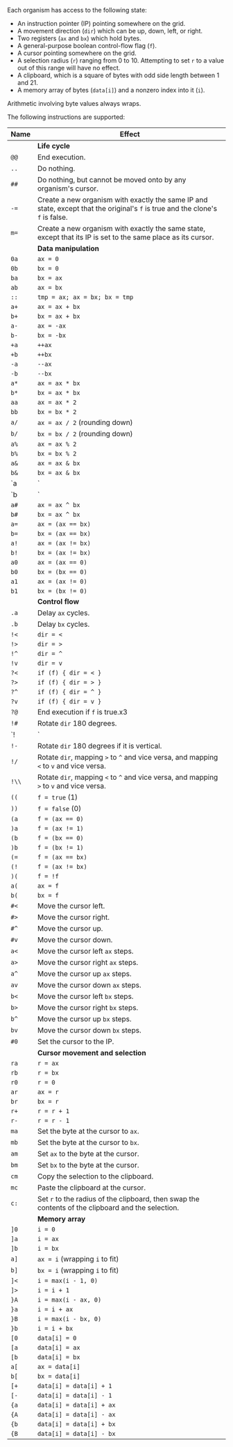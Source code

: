 Each organism has access to the following state:

- An instruction pointer (IP) pointing somewhere on the grid.
- A movement direction (`dir`) which can be up, down, left, or right.
- Two registers (`ax` and `bx`) which hold bytes.
- A general-purpose boolean control-flow flag (`f`).
- A cursor pointing somewhere on the grid.
- A selection radius (`r`) ranging from 0 to 10. Attempting to set `r` to a value out of this range will have no effect.
- A clipboard, which is a square of bytes with odd side length between 1 and 21.
- A memory array of bytes (`data[i]`) and a nonzero index into it (`i`).

Arithmetic involving byte values always wraps.

The following instructions are supported:

| **Name** | **Effect** |
| ---- | - |
| | **Life cycle** |
| `@@` | End execution. |
| `..` | Do nothing. |
| `##` | Do nothing, but cannot be moved onto by any organism's cursor. |
| `-=` | Create a new organism with exactly the same IP and state, except that the original's `f` is true and the clone's `f` is false. |
| `m=` | Create a new organism with exactly the same state, except that its IP is set to the same place as its cursor. |
| | **Data manipulation** |
| `0a` | `ax = 0` |
| `0b` | `bx = 0` |
| `ba` | `bx = ax` |
| `ab` | `ax = bx` |
| `::` | `tmp = ax; ax = bx; bx = tmp` |
| `a+` | `ax = ax + bx` |
| `b+` | `bx = ax + bx` |
| `a-` | `ax = -ax` |
| `b-` | `bx = -bx` |
| `+a` | `++ax` |
| `+b` | `++bx` |
| `-a` | `--ax` |
| `-b` | `--bx` |
| `a*` | `ax = ax * bx` |
| `b*` | `bx = ax * bx` |
| `aa` | `ax = ax * 2` |
| `bb` | `bx = bx * 2` |
| `a/` | `ax = ax / 2` (rounding down) |
| `b/` | `bx = bx / 2` (rounding down) |
| `a%` | `ax = ax % 2` |
| `b%` | `bx = bx % 2` |
| `a&` | `ax = ax & bx` |
| `b&` | `bx = ax & bx` |
| `a|` | `ax = ax | bx` |
| `b|` | `bx = ax | bx` |
| `a#` | `ax = ax ^ bx` |
| `b#` | `bx = ax ^ bx` |
| `a=` | `ax = (ax == bx)` |
| `b=` | `bx = (ax == bx)` |
| `a!` | `ax = (ax != bx)` |
| `b!` | `bx = (ax != bx)` |
| `a0` | `ax = (ax == 0)` |
| `b0` | `bx = (bx == 0)` |
| `a1` | `ax = (ax != 0)` |
| `b1` | `bx = (bx != 0)` |
| | **Control flow** |
| `.a` | Delay `ax` cycles. |
| `.b` | Delay `bx` cycles. |
| `!<` | `dir = <` |
| `!>` | `dir = >` |
| `!^` | `dir = ^` |
| `!v` | `dir = v` |
| `?<` | `if (f) { dir = < }` |
| `?>` | `if (f) { dir = > }` |
| `?^` | `if (f) { dir = ^ }` |
| `?v` | `if (f) { dir = v }` |
| `?@` | End execution if `f` is true.x3 |
| `!#` | Rotate `dir` 180 degrees. |
| `!|` | Rotate `dir` 180 degrees if it is horizontal. |
| `!-` | Rotate `dir` 180 degrees if it is vertical. |
| `!/` | Rotate `dir`, mapping `>` to `^` and vice versa, and mapping `<` to `v` and vice versa. |
| `!\\` | Rotate `dir`, mapping `<` to `^` and vice versa, and mapping `>` to `v` and vice versa. |
| `((` | `f = true` (1) |
| `))` | `f = false` (0) |
| `(a` | `f = (ax == 0)` |
| `)a` | `f = (ax != 1)` |
| `(b` | `f = (bx == 0)` |
| `)b` | `f = (bx != 1)` |
| `(=` | `f = (ax == bx)` |
| `(!` | `f = (ax != bx)` |
| `)(` | `f = !f` |
| `a(` | `ax = f` |
| `b(` | `bx = f` |
| `#<` | Move the cursor left. |
| `#>` | Move the cursor right. |
| `#^` | Move the cursor up. |
| `#v` | Move the cursor down. |
| `a<` | Move the cursor left `ax` steps. |
| `a>` | Move the cursor right `ax` steps. |
| `a^` | Move the cursor up `ax` steps. |
| `av` | Move the cursor down `ax` steps. |
| `b<` | Move the cursor left `bx` steps. |
| `b>` | Move the cursor right `bx` steps. |
| `b^` | Move the cursor up `bx` steps. |
| `bv` | Move the cursor down `bx` steps. |
| `#0` | Set the cursor to the IP. |
| | **Cursor movement and selection** |
| `ra` | `r = ax` |
| `rb` | `r = bx` |
| `r0` | `r = 0` |
| `ar` | `ax = r` |
| `br` | `bx = r` |
| `r+` | `r = r + 1` |
| `r-` | `r = r - 1` |
| `ma` | Set the byte at the cursor to `ax`. |
| `mb` | Set the byte at the cursor to `bx`. |
| `am` | Set `ax` to the byte at the cursor. |
| `bm` | Set `bx` to the byte at the cursor. |
| `cm` | Copy the selection to the clipboard. |
| `mc` | Paste the clipboard at the cursor. |
| `c:` | Set `r` to the radius of the clipboard, then swap the contents of the clipboard and the selection. |
| | **Memory array** |
| `]0` | `i = 0` |
| `]a` | `i = ax` |
| `]b` | `i = bx` |
| `a]` | `ax = i` (wrapping `i` to fit) |
| `b]` | `bx = i` (wrapping `i` to fit) |
| `]<` | `i = max(i - 1, 0)` |
| `]>` | `i = i + 1` |
| `}A` | `i = max(i - ax, 0)` |
| `}a` | `i = i + ax` |
| `}B` | `i = max(i - bx, 0)` |
| `}b` | `i = i + bx` |
| `[0` | `data[i] = 0` |
| `[a` | `data[i] = ax` |
| `[b` | `data[i] = bx` |
| `a[` | `ax = data[i]` |
| `b[` | `bx = data[i]` |
| `[+` | `data[i] = data[i] + 1` |
| `[-` | `data[i] = data[i] - 1` |
| `{a` | `data[i] = data[i] + ax` |
| `{A` | `data[i] = data[i] - ax` |
| `{b` | `data[i] = data[i] + bx` |
| `{B` | `data[i] = data[i] - bx` |
